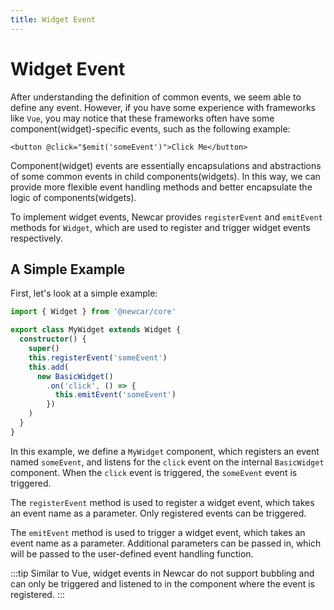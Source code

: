 ```yaml
---
title: Widget Event
---
```


# Widget Event

After understanding the definition of common events, we seem able to define any event.
However, if you have some experience with frameworks like `Vue`, you may notice that these frameworks often have some component(widget)-specific events, such as the following example:

```vue
<button @click="$emit('someEvent')">Click Me</button>
```

Component(widget) events are essentially encapsulations and abstractions of some common events in child components(widgets).
In this way, we can provide more flexible event handling methods and better encapsulate the logic of components(widgets).

To implement widget events, Newcar provides `registerEvent` and `emitEvent` methods for `Widget`, which are used to register and trigger widget events respectively.

## A Simple Example

First, let's look at a simple example:

```typescript
import { Widget } from '@newcar/core'

export class MyWidget extends Widget {
  constructor() {
    super()
    this.registerEvent('someEvent')
    this.add(
      new BasicWidget()
        .on('click', () => {
          this.emitEvent('someEvent')
        })
    )
  }
}
```

In this example, we define a `MyWidget` component, which registers an event named `someEvent`,
and listens for the `click` event on the internal `BasicWidget` component. When the `click` event is triggered, the `someEvent` event is triggered.

The `registerEvent` method is used to register a widget event, which takes an event name as a parameter. Only registered events can be triggered.

The `emitEvent` method is used to trigger a widget event, which takes an event name as a parameter. Additional parameters can be passed in, which will be passed to the user-defined event handling function.

:::tip
Similar to Vue, widget events in Newcar do not support bubbling and can only be triggered and listened to in the component where the event is registered.
:::
